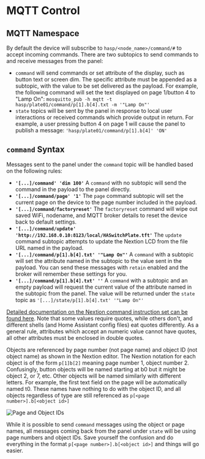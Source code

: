# MQTT Control

## MQTT Namespace

By default the device will subscribe to `hasp/<node_name>/command/#` to accept incoming commands.  There are two subtopics to send commands to and receive messages from the panel:

* `command` will send commands or set attribute of the display, such as button text or screen dim.  The specific attribute must be appended as a subtopic, with the value to be set delivered as the payload.  For example, the following command will set the text displayed on page 1/button 4 to "Lamp On": `mosquitto_pub -h mqtt -t hasp/plate01/command/p[1].b[4].txt -m '"Lamp On"'`
* `state` topics will be sent by the panel in response to local user interactions or received commands which provide output in return.  For example, a user pressing button 4 on page 1 will cause the panel to publish a message: `'hasp/plate01/command/p[1].b[4]' 'ON'`

## `command` Syntax

Messages sent to the panel under the `command` topic will be handled based on the following rules:

* **`'[...]/command' 'dim 100'`** A `command` with no subtopic will send the command in the payload to the panel directly.
* **`'[...]/command/page' '1'`** The `page` command subtopic will set the current page on the device to the page number included in the payload.
* **`'[...]/command/factoryreset'`** The `factoryreset` command will wipe out saved WiFi, nodename, and MQTT broker details to reset the device back to default settings.
* **`'[...]/command/update' 'http://192.168.0.10:8123/local/HASwitchPlate.tft'`** The `update` command subtopic attempts to update the Nextion LCD from the file URL named in the payload.
* **`'[...]/command/p[1].b[4].txt' '"Lamp On"'`** A `command` with a subtopic will set the attribute named in the subtopic to the value sent in the payload.  You can send these messages with `retain` enabled and the broker will remember these settings for you.
* **`'[...]/command/p[1].b[4].txt' ''`** A `command` with a subtopic and an empty payload will request the current value of the attribute named in the subtopic from the panel.  The value will be returned under the `state` topic as `'[...]/state/p[1].b[4].txt' '"Lamp On"'`

[Detailed documentation on the Nextion command instruction set can be found here](https://www.itead.cc/wiki/Nextion_Instruction_Set).  Note that some values require quotes, while others don't, and different shells (and Home Assistant config files) eat quotes differently.  As a general rule, attributes which accept an numeric value cannot have quotes, all other attributes must be enclosed in double quotes.

Objects are referenced by page number (not page name) and object ID (not object name) as shown in the Nextion editor.  The Nextion notation for each object is of the form `p[1]b[2]` meaning page number 1, object number 2.  Confusingly, button objects will be named starting at b0 but it might be object 2, or 7, etc. Other objects will be named similarly with different letters.  For example, the first text field on the page will be automatically named t0.  These names have nothing to do with the object ID, and all objects regardless of type are still referenced as `p[<page number>].b[<object id>]`

![Page and Object IDs](https://github.com/aderusha/HASwitchPlate/blob/master/Documentation/Images/Nextion_Editor_Page_and_Object_Ids.png?raw=true)

While it is possible to send `command` messages using the object or page names, all messages coming back from the panel under `state` will be using page numbers and object IDs.  Save yourself the confusion and do everything in the format `p[<page number>].b[<object id>]` and things will go easier.